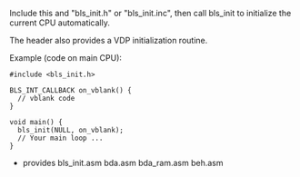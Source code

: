 Include this and "bls_init.h" or "bls_init.inc", then call bls_init to
initialize the current CPU automatically.

The header also provides a VDP initialization routine.

Example (code on main CPU):

    #include <bls_init.h>

    BLS_INT_CALLBACK on_vblank() {
      // vblank code
    }

    void main() {
      bls_init(NULL, on_vblank);
      // Your main loop ...
    }


 - provides bls_init.asm bda.asm bda_ram.asm beh.asm

